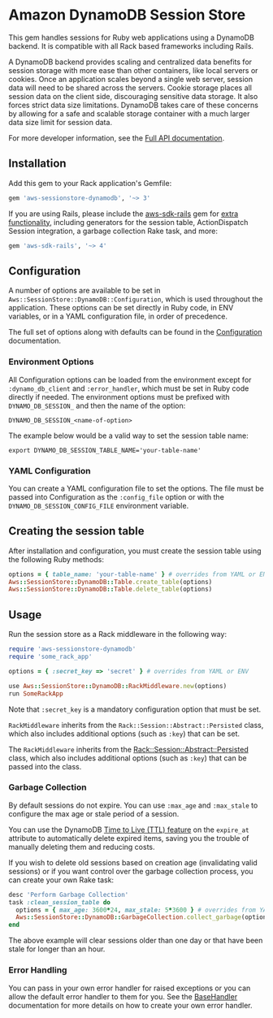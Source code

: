 # Amazon DynamoDB Session Store

This gem handles sessions for Ruby web applications using a DynamoDB backend.
It is compatible with all Rack based frameworks including Rails.

A DynamoDB backend provides scaling and centralized data benefits for session
storage with more ease than other containers, like local servers or cookies.
Once an application scales beyond a single web server, session data will need to
be shared across the servers. Cookie storage places all session data on the
client side, discouraging sensitive data storage. It also forces strict data size
limitations. DynamoDB takes care of these concerns by allowing for a safe and
scalable storage container with a much larger data size limit for session data.

For more developer information, see the
[Full API documentation](https://docs.aws.amazon.com/sdk-for-ruby/aws-sessionstore-dynamodb/api/).

## Installation

Add this gem to your Rack application's Gemfile:

```ruby
gem 'aws-sessionstore-dynamodb', '~> 3'
```

If you are using Rails, please include the
[aws-sdk-rails](https://github.com/aws/aws-sdk-rails)
gem for
[extra functionality](https://github.com/aws/aws-sdk-rails?tab=readme-ov-file#dynamodb-session-store),
including generators for the session table, ActionDispatch Session integration,
a garbage collection Rake task, and more:

```ruby
gem 'aws-sdk-rails', '~> 4'
```

## Configuration

A number of options are available to be set in
`Aws::SessionStore::DynamoDB::Configuration`, which is used throughout the
application. These options can be set directly in Ruby code, in ENV variables,
or in a YAML configuration file, in order of precedence.

The full set of options along with defaults can be found in the
[Configuration](https://docs.aws.amazon.com/sdk-for-ruby/aws-sessionstore-dynamodb/api/Aws/SessionStore/DynamoDB/Configuration.html)
documentation.

### Environment Options

All Configuration options can be loaded from the environment except for
`:dynamo_db_client` and `:error_handler`, which must be set in Ruby code
directly if needed. The environment options must be prefixed with
`DYNAMO_DB_SESSION_` and then the name of the option:

    DYNAMO_DB_SESSION_<name-of-option>

The example below would be a valid way to set the session table name:

    export DYNAMO_DB_SESSION_TABLE_NAME='your-table-name'

### YAML Configuration

You can create a YAML configuration file to set the options. The file must be
passed into Configuration as the `:config_file` option or with the
`DYNAMO_DB_SESSION_CONFIG_FILE` environment variable.

## Creating the session table

After installation and configuration, you must create the session table using
the following Ruby methods:

```ruby
options = { table_name: 'your-table-name' } # overrides from YAML or ENV
Aws::SessionStore::DynamoDB::Table.create_table(options)
Aws::SessionStore::DynamoDB::Table.delete_table(options)
```

## Usage

Run the session store as a Rack middleware in the following way:

```ruby
require 'aws-sessionstore-dynamodb'
require 'some_rack_app'

options = { :secret_key => 'secret' } # overrides from YAML or ENV

use Aws::SessionStore::DynamoDB::RackMiddleware.new(options)
run SomeRackApp
```

Note that `:secret_key` is a mandatory configuration option that must be set.

`RackMiddleware` inherits from the `Rack::Session::Abstract::Persisted` class,
which also includes additional options (such as `:key`) that can be set.

The `RackMiddleware` inherits from the
[Rack::Session::Abstract::Persisted](https://rubydoc.info/github/rack/rack-session/main/Rack/Session/Abstract/Persisted)
class, which also includes additional options (such as `:key`) that can be
passed into the class.

### Garbage Collection

By default sessions do not expire. You can use `:max_age` and `:max_stale` to
configure the max age or stale period of a session.

You can use the DynamoDB
[Time to Live (TTL) feature](https://docs.aws.amazon.com/amazondynamodb/latest/developerguide/TTL.html)
on the `expire_at` attribute to automatically delete expired items, saving you
the trouble of manually deleting them and reducing costs.

If you wish to delete old sessions based on creation age (invalidating valid
sessions) or if you want control over the garbage collection process, you can
create your own Rake task:

```ruby
desc 'Perform Garbage Collection'
task :clean_session_table do
  options = { max_age: 3600*24, max_stale: 5*3600 } # overrides from YAML or ENV
  Aws::SessionStore::DynamoDB::GarbageCollection.collect_garbage(options)
end
```

The above example will clear sessions older than one day or that have been
stale for longer than an hour.

### Error Handling

You can pass in your own error handler for raised exceptions or you can allow
the default error handler to them for you. See the
[BaseHandler](https://docs.aws.amazon.com/sdk-for-ruby/aws-sessionstore-dynamodb/api/Aws/SessionStore/DynamoDB/Errors/BaseHandler.html)
documentation for more details on how to create your own error handler.
